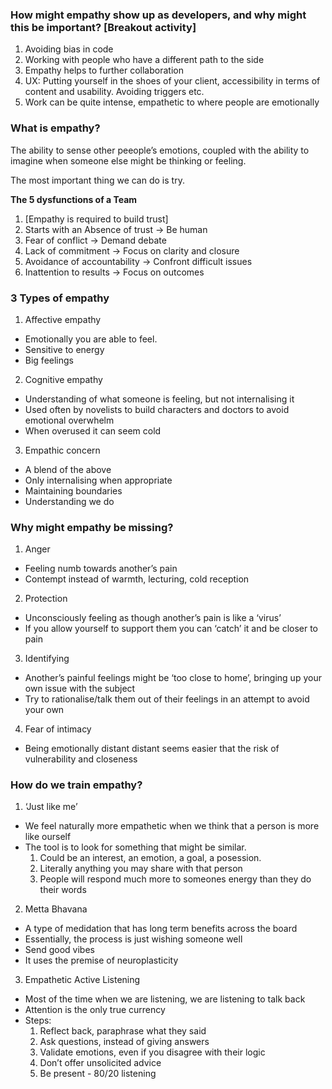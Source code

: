 ### How might empathy show up as developers, and why might this be important? [Breakout activity]

1. Avoiding bias in code
2. Working with people who have a different path to the side
3. Empathy helps to further collaboration
4. UX: Putting yourself in the shoes of your client, accessibility in terms of content and usability. Avoiding triggers etc.
5. Work can be quite intense, empathetic to where people are emotionally

### What is empathy?

The ability to sense other peeople’s emotions, coupled with the ability to imagine when someone else might be thinking or feeling.

The most important thing we can do is try.

**The 5 dysfunctions of a Team**

1. [Empathy is required to build trust]
2. Starts with an Absence of trust -\> Be human
3. Fear of conflict -\> Demand debate
4. Lack of commitment -\> Focus on clarity and closure
5. Avoidance of accountability -\> Confront difficult issues
6. Inattention to results -\> Focus on outcomes

### 3 Types of empathy

1. Affective empathy
  * Emotionally you are able to feel.
  * Sensitive to energy
  * Big feelings
2. Cognitive empathy
  * Understanding of what someone is feeling, but not internalising it
  * Used often by novelists to build characters and doctors to avoid emotional overwhelm
  * When overused it can seem cold
3. Empathic concern
  * A blend of the above
  * Only internalising when appropriate
  * Maintaining boundaries
  * Understanding we do

### Why might empathy be missing?

1. Anger
  * Feeling numb towards another’s pain
  * Contempt instead of warmth, lecturing, cold reception
2. Protection
  * Unconsciously feeling as though another’s pain is like a ‘virus’
  * If you allow yourself to support them you can ‘catch’ it and be closer to pain
3. Identifying
  * Another’s painful feelings might be ‘too close to home’, bringing up your own issue with the subject
  * Try to rationalise/talk them out of their feelings in an attempt to avoid your own
4. Fear of intimacy
  * Being emotionally distant distant seems easier that the risk of vulnerability and closeness

### How do we train empathy?

1. ‘Just like me’
  * We feel naturally more empathetic when we think that a person is more like ourself
  * The tool is to look for something that might be similar.
    1. Could be an interest, an emotion, a goal, a posession.
    2. Literally anything you may share with that person
    3. People will respond much more to someones energy than they do their words
2. Metta Bhavana
  * A type of medidation that has long term benefits across the board
  * Essentially, the process is just wishing someone well
  * Send good vibes
  * It uses the premise of neuroplasticity
3. Empathetic Active Listening
  * Most of the time when we are listening, we are listening to talk back
  * Attention is the only true currency
  * Steps:
    1. Reflect back, paraphrase what they said
    2. Ask questions, instead of giving answers
    3. Validate emotions, even if you disagree with their logic
    4. Don’t offer unsolicited advice
    5. Be present - 80/20 listening
